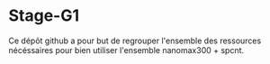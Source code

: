 # Stage-G1

Ce dépôt github a pour but de regrouper l'ensemble des ressources nécéssaires pour bien utiliser l'ensemble nanomax300 + spcnt.

